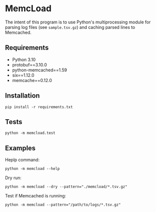 # MemcLoad
The intent of this program is to use Python's multiprocessing module for parsing 
log files (see `sample.tsv.gz`) and caching parsed lines to Memcached.

## **Requirements**
* Python 3.10
* protobuf==3.10.0
* python-memcached==1.59
* six==1.12.0
* memcache==0.12.0

## **Installation**
```
pip install -r requirements.txt
```

## **Tests**
```
python -m memcload.test
```

## **Examples**
Heplp command:
```
python -m memcload --help
```

Dry run:
```
python -m memcload --dry --pattern="./memcload/*.tsv.gz"
```

Test if Memcached is running:
```
python -m memcload --pattern="/path/to/logs/*.tsv.gz"
```
